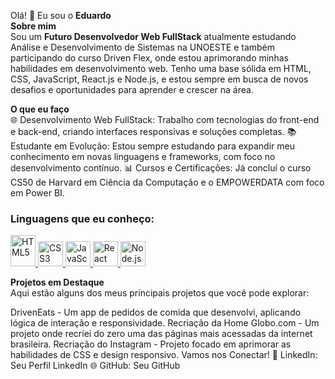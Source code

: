 Olá! 👋 Eu sou o **Eduardo**  
**Sobre mim**  
Sou um **Futuro Desenvolvedor Web FullStack** atualmente estudando Análise e Desenvolvimento de Sistemas na UNOESTE e também participando do curso Driven Flex, onde estou aprimorando minhas habilidades em desenvolvimento web. Tenho uma base sólida em HTML, CSS, JavaScript, React.js e Node.js, e estou sempre em busca de novos desafios e oportunidades para aprender e crescer na área.  

**O que eu faço**  
🌐 Desenvolvimento Web FullStack: Trabalho com tecnologias do front-end e back-end, criando interfaces responsivas e soluções completas.
📚 Estudante em Evolução: Estou sempre estudando para expandir meu conhecimento em novas linguagens e frameworks, com foco no desenvolvimento contínuo.
📊 Cursos e Certificações: Já concluí o curso CS50 de Harvard em Ciência da Computação e o EMPOWERDATA com foco em Power BI.

### Linguagens que eu conheço:  

<p align="left"> <a href="https://developer.mozilla.org/en-US/docs/Web/HTML" target="_blank"> 
<img src="https://cdn.jsdelivr.net/gh/devicons/devicon/icons/html5/html5-original.svg" alt="HTML5" width="40" height="50"/> </a> 
<a href="https://developer.mozilla.org/en-US/docs/Web/CSS" target="_blank"> <img src="https://cdn.jsdelivr.net/gh/devicons/devicon/icons/css3/css3-original.svg" alt="CSS3" width="40" height="40"/> </a> <a href="https://developer.mozilla.org/en-US/docs/Web/JavaScript" target="_blank"> <img src="https://cdn.jsdelivr.net/gh/devicons/devicon/icons/javascript/javascript-original.svg" alt="JavaScript" width="40" height="40"/> </a> <a href="https://reactjs.org/" target="_blank"> <img src="https://cdn.jsdelivr.net/gh/devicons/devicon/icons/react/react-original.svg" alt="React" width="40" height="40"/> </a> <a href="https://nodejs.org/en/" target="_blank"> <img src="https://cdn.jsdelivr.net/gh/devicons/devicon/icons/nodejs/nodejs-original.svg" alt="Node.js" width="40" height="40"/> </a> </p>

**Projetos em Destaque**  
Aqui estão alguns dos meus principais projetos que você pode explorar:

DrivenEats - Um app de pedidos de comida que desenvolvi, aplicando lógica de interação e responsividade.
Recriação da Home Globo.com - Um projeto onde recriei do zero uma das páginas mais acessadas da internet brasileira.
Recriação do Instagram - Projeto focado em aprimorar as habilidades de CSS e design responsivo.
Vamos nos Conectar!
💼 LinkedIn: Seu Perfil LinkedIn
🌐 GitHub: Seu GitHub
